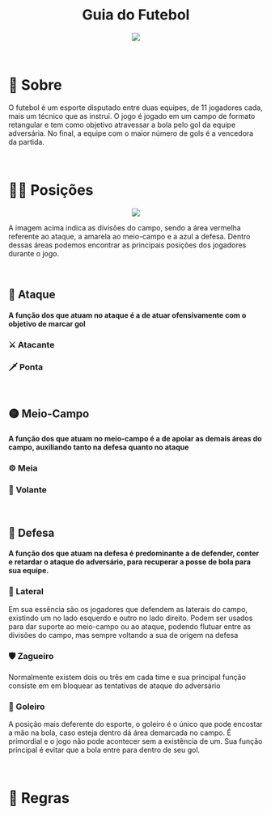 <h1 align = "center"> Guia do Futebol</h1>

<p align = "center"><img src = "https://i.imgur.com/z8QoPiT.jpg"></p>

<br>

# 🤔 Sobre

O futebol é um esporte disputado entre duas equipes, de 11 jogadores cada, mais um técnico que as instrui. O jogo é jogado em um campo de formato retangular e tem como objetivo atravessar a bola pelo gol da equipe adversária. No final, a equipe com o maior número de gols é a vencedora da partida.

<br>

# 🏃‍♂️ Posições

<p align = "center"> <img src = "https://ik.imagekit.io/tomlavez/setores-transformed.jpeg?updatedAt=1704852698620"> <p>

A imagem acima indica as divisões do campo, sendo a área vermelha referente ao ataque, a amarela ao meio-campo e a azul a defesa. Dentro dessas áreas podemos encontrar as principais posições dos jogadores durante o jogo.

<br>

## 🔴 Ataque
#### A função dos que atuam no ataque é a de atuar ofensivamente com o objetivo de marcar gol

### ⚔️ Atacante

### 🗡️ Ponta

<br>

## 🟡 Meio-Campo
#### A função dos que atuam no meio-campo é a de apoiar as demais áreas do campo, auxiliando tanto na defesa quanto no ataque

### ⚙️ Meia

### 🔗 Volante

<br>

## 🔵 Defesa
#### A função dos que atuam na defesa é predominante a de defender, conter e retardar o ataque do adversário, para recuperar a posse de bola para sua equipe.


### 💨 Lateral
Em sua essência são os jogadores que defendem as laterais do campo, existindo um no lado esquerdo e outro no lado direito. Podem ser usados para dar suporte ao meio-campo ou ao ataque, podendo flutuar entre as divisões do campo, mas sempre voltando a sua de origem na defesa

### 🛡️ Zagueiro
Normalmente existem dois ou três em cada time e sua principal função consiste em em bloquear as tentativas de ataque do adversário

### 🧤 Goleiro
A posição mais deferente do esporte, o goleiro é o único que pode encostar a mão na bola, caso esteja dentro dá área demarcada no campo. É primordial e o jogo não pode acontecer sem a existência de um. Sua função principal é evitar que a bola entre para dentro de seu gol.

<br>

# 📖 Regras